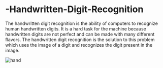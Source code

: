 # -Handwritten-Digit-Recognition
The handwritten digit recognition is the ability of computers to recognize human handwritten digits. It is a hard task for the machine because handwritten digits are not perfect and can be made with many different flavors. The handwritten digit recognition is the solution to this problem which uses the image of a digit and recognizes the digit present in the image.

![hand](https://github.com/heyy-riyan/-Handwritten-Digit-Recognition/assets/111027758/f825ce2c-ebb9-415c-a91c-6b50dbdef728)
